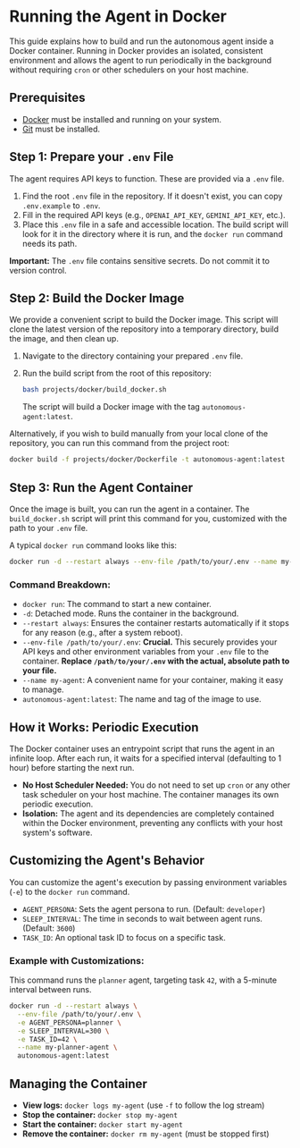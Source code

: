 # Running the Agent in Docker

This guide explains how to build and run the autonomous agent inside a Docker container. Running in Docker provides an isolated, consistent environment and allows the agent to run periodically in the background without requiring `cron` or other schedulers on your host machine.

## Prerequisites

- [Docker](https://docs.docker.com/get-docker/) must be installed and running on your system.
- [Git](https://git-scm.com/book/en/v2/Getting-Started-Installing-Git) must be installed.

## Step 1: Prepare your `.env` File

The agent requires API keys to function. These are provided via a `.env` file.

1.  Find the root `.env` file in the repository. If it doesn't exist, you can copy `.env.example` to `.env`.
2.  Fill in the required API keys (e.g., `OPENAI_API_KEY`, `GEMINI_API_KEY`, etc.).
3.  Place this `.env` file in a safe and accessible location. The build script will look for it in the directory where it is run, and the `docker run` command needs its path.

**Important:** The `.env` file contains sensitive secrets. Do not commit it to version control.

## Step 2: Build the Docker Image

We provide a convenient script to build the Docker image. This script will clone the latest version of the repository into a temporary directory, build the image, and then clean up.

1.  Navigate to the directory containing your prepared `.env` file.
2.  Run the build script from the root of this repository:

    ```bash
    bash projects/docker/build_docker.sh
    ```

    The script will build a Docker image with the tag `autonomous-agent:latest`.

Alternatively, if you wish to build manually from your local clone of the repository, you can run this command from the project root:

```bash
docker build -f projects/docker/Dockerfile -t autonomous-agent:latest .
```

## Step 3: Run the Agent Container

Once the image is built, you can run the agent in a container. The `build_docker.sh` script will print this command for you, customized with the path to your `.env` file.

A typical `docker run` command looks like this:

```bash
docker run -d --restart always --env-file /path/to/your/.env --name my-agent autonomous-agent:latest
```

### Command Breakdown:

-   `docker run`: The command to start a new container.
-   `-d`: Detached mode. Runs the container in the background.
-   `--restart always`: Ensures the container restarts automatically if it stops for any reason (e.g., after a system reboot).
-   `--env-file /path/to/your/.env`: **Crucial.** This securely provides your API keys and other environment variables from your `.env` file to the container. **Replace `/path/to/your/.env` with the actual, absolute path to your file.**
-   `--name my-agent`: A convenient name for your container, making it easy to manage.
-   `autonomous-agent:latest`: The name and tag of the image to use.

## How it Works: Periodic Execution

The Docker container uses an entrypoint script that runs the agent in an infinite loop. After each run, it waits for a specified interval (defaulting to 1 hour) before starting the next run.

-   **No Host Scheduler Needed:** You do not need to set up `cron` or any other task scheduler on your host machine. The container manages its own periodic execution.
-   **Isolation:** The agent and its dependencies are completely contained within the Docker environment, preventing any conflicts with your host system's software.

## Customizing the Agent's Behavior

You can customize the agent's execution by passing environment variables (`-e`) to the `docker run` command.

-   `AGENT_PERSONA`: Sets the agent persona to run. (Default: `developer`)
-   `SLEEP_INTERVAL`: The time in seconds to wait between agent runs. (Default: `3600`)
-   `TASK_ID`: An optional task ID to focus on a specific task.

### Example with Customizations:

This command runs the `planner` agent, targeting task `42`, with a 5-minute interval between runs.

```bash
docker run -d --restart always \
  --env-file /path/to/your/.env \
  -e AGENT_PERSONA=planner \
  -e SLEEP_INTERVAL=300 \
  -e TASK_ID=42 \
  --name my-planner-agent \
  autonomous-agent:latest
```

## Managing the Container

-   **View logs:** `docker logs my-agent` (use `-f` to follow the log stream)
-   **Stop the container:** `docker stop my-agent`
-   **Start the container:** `docker start my-agent`
-   **Remove the container:** `docker rm my-agent` (must be stopped first)
